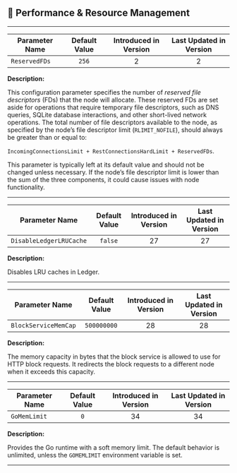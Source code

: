 ## 🚀 Performance & Resource Management

---

| Parameter Name | Default Value | Introduced in Version | Last Updated in Version |
|----------------|:-------------:|:---------------------:|:-----------------------:|
| `ReservedFDs`  |     `256`     |           2           |            2            |

**Description:**

This configuration parameter specifies the number of _reserved file descriptors_
(FDs) that the node will allocate. These reserved FDs are set aside for operations
that require temporary file descriptors, such as DNS queries, SQLite database interactions,
and other short-lived network operations. The total number of file descriptors available
to the node, as specified by the node’s file descriptor limit (`RLIMIT_NOFILE`),
should always be greater than or equal to:

`IncomingConnectionsLimit + RestConnectionsHardLimit + ReservedFDs`.

This parameter is typically left at its default value and should not be changed
unless necessary. If the node’s file descriptor limit is lower than the sum of the
three components, it could cause issues with node functionality.

---

| Parameter Name          | Default Value | Introduced in Version | Last Updated in Version |
|-------------------------|:-------------:|:---------------------:|:-----------------------:|
| `DisableLedgerLRUCache` |    `false`    |          27           |           27            |

**Description:**

Disables LRU caches in Ledger.

---

| Parameter Name       | Default Value | Introduced in Version | Last Updated in Version |
|----------------------|:-------------:|:---------------------:|:-----------------------:|
| `BlockServiceMemCap` |  `500000000`  |          28           |           28            |

**Description:**

The memory capacity in bytes that the block service is allowed to use for HTTP block
requests. It redirects the block requests to a different node when it exceeds this
capacity.

---

| Parameter Name | Default Value | Introduced in Version | Last Updated in Version |
|----------------|:-------------:|:---------------------:|:-----------------------:|
| `GoMemLimit`   |      `0`      |          34           |           34            |

**Description:**

Provides the Go runtime with a soft memory limit. The default behavior is unlimited,
unless the `GOMEMLIMIT` environment variable is set.

---